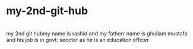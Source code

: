# my-2nd-git-hub
<br>
my 2nd git hubmy name is rashid and my fatherr name is 
ghullam mustafa and his job is in govt: secctor as he is an education officer














